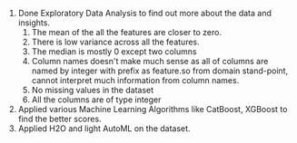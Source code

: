 1. Done Exploratory Data Analysis to find out more about the data and insights.
   1. The mean of the all the features are closer to zero.
   1. There is low variance across all the features.
   1. The median is mostly 0 except two columns
   1. Column names doesn't make much sense as all of columns are named by integer with prefix as feature.so from domain stand-point, cannot interpret much information from column       names.
   1. No missing values in the dataset
   1. All the columns are of type integer
1. Applied various Machine Learning Algorithms like CatBoost, XGBoost to find the better scores.
1. Applied H2O and light AutoML on the dataset.
